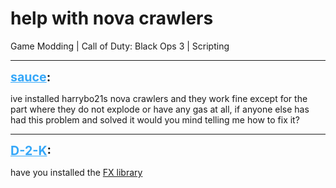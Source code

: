 # help with nova crawlers
Game Modding | Call of Duty: Black Ops 3 | Scripting

---
<strong style="font-size: 1.4em;"><span style="text-decoration: underline;text-decoration-color: #34a7f9;"><span style="color:#34a7f9;">sauce</span></span>:</strong>

<p>ive installed harrybo21s nova crawlers and they work fine except for the part where they do not explode or have any gas at all, if anyone else has had this problem and solved it would you mind telling me how to fix it?</p>

---
<strong style="font-size: 1.4em;"><span style="text-decoration: underline;text-decoration-color: #34a7f9;"><span style="color:#34a7f9;">D-2-K</span></span>:</strong>

<p>have you installed the <a href="https://mega.nz/file/CHg2jCyB#drrmgHZY_23SuElj8mpnY-QekGCYkzJMA9qzxQXQnYM">FX library</a></p>
